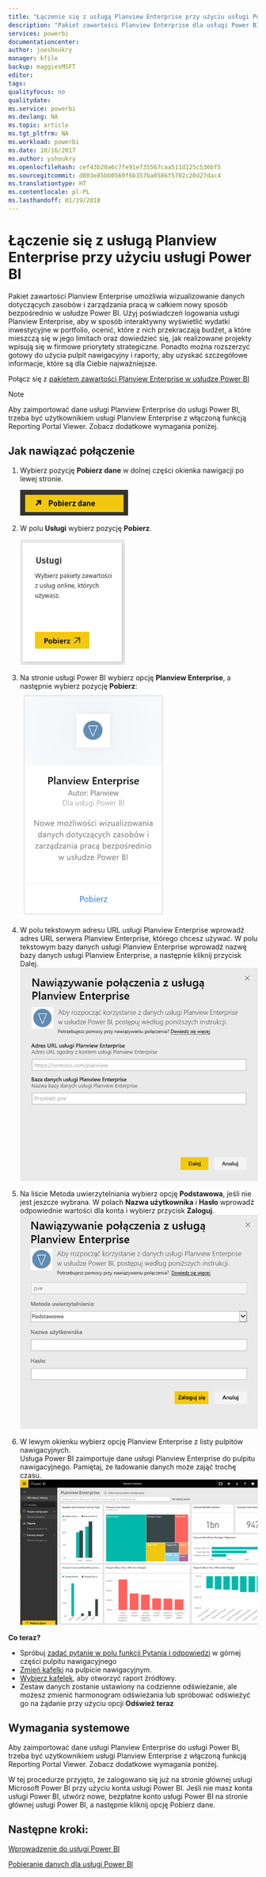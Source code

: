 ```yaml
---
title: "Łączenie się z usługą Planview Enterprise przy użyciu usługi Power BI"
description: "Pakiet zawartości Planview Enterprise dla usługi Power BI"
services: powerbi
documentationcenter: 
author: joeshoukry
manager: kfile
backup: maggiesMSFT
editor: 
tags: 
qualityfocus: no
qualitydate: 
ms.service: powerbi
ms.devlang: NA
ms.topic: article
ms.tgt_pltfrm: NA
ms.workload: powerbi
ms.date: 10/16/2017
ms.author: yshoukry
ms.openlocfilehash: cef43b20a6c7fe91ef35567caa511d125c536bf5
ms.sourcegitcommit: d803e85bb0569f6b357ba0586f5702c20d27dac4
ms.translationtype: HT
ms.contentlocale: pl-PL
ms.lasthandoff: 01/19/2018
---
```

# <a name="connect-to-planview-enterprise-with-power-bi"></a>Łączenie się z usługą Planview Enterprise przy użyciu usługi Power BI
Pakiet zawartości Planview Enterprise umożliwia wizualizowanie danych dotyczących zasobów i zarządzania pracą w całkiem nowy sposób bezpośrednio w usłudze Power BI. Użyj poświadczeń logowania usługi Planview Enterprise, aby w sposób interaktywny wyświetlić wydatki inwestycyjne w portfolio, ocenić, które z nich przekraczają budżet, a które mieszczą się w jego limitach oraz dowiedzieć się, jak realizowane projekty wpisują się w firmowe priorytety strategiczne. Ponadto można rozszerzyć gotowy do użycia pulpit nawigacyjny i raporty, aby uzyskać szczegółowe informacje, które są dla Ciebie najważniejsze.

Połącz się z [pakietem zawartości Planview Enterprise w usłudze Power BI](https://app.powerbi.com/getdata/services/planview-enterprise)

>[!NOTE]
>Aby zaimportować dane usługi Planview Enterprise do usługi Power BI, trzeba być użytkownikiem usługi Planview Enterprise z włączoną funkcją Reporting Portal Viewer. Zobacz dodatkowe wymagania poniżej.

## <a name="how-to-connect"></a>Jak nawiązać połączenie
1. Wybierz pozycję **Pobierz dane** w dolnej części okienka nawigacji po lewej stronie.
   
    ![](media/service-connect-to-planview/get.png)
2. W polu **Usługi** wybierz pozycję **Pobierz**.
   
    ![](media/service-connect-to-planview/services.png)
3. Na stronie usługi Power BI wybierz opcję **Planview Enterprise**, a następnie wybierz pozycję **Pobierz**:  
    ![](media/service-connect-to-planview/planview.png)
4. W polu tekstowym adresu URL usługi Planview Enterprise wprowadź adres URL serwera Planview Enterprise, którego chcesz używać. W polu tekstowym bazy danych usługi Planview Enterprise wprowadź nazwę bazy danych usługi Planview Enterprise, a następnie kliknij przycisk Dalej.  
    ![](media/service-connect-to-planview/params.png)
5. Na liście Metoda uwierzytelniania wybierz opcję **Podstawowa**, jeśli nie jest jeszcze wybrana. W polach **Nazwa użytkownika** i **Hasło** wprowadź odpowiednie wartości dla konta i wybierz przycisk **Zaloguj**.  
   ![](media/service-connect-to-planview/creds.png)
6. W lewym okienku wybierz opcję Planview Enterprise z listy pulpitów nawigacyjnych.  
     Usługa Power BI zaimportuje dane usługi Planview Enterprise do pulpitu nawigacyjnego. Pamiętaj, że ładowanie danych może zająć trochę czasu.  
    ![](media/service-connect-to-planview/dashboard.png)

**Co teraz?**

* Spróbuj [zadać pytanie w polu funkcji Pytania i odpowiedzi](power-bi-q-and-a.md) w górnej części pulpitu nawigacyjnego
* [Zmień kafelki](service-dashboard-edit-tile.md) na pulpicie nawigacyjnym.
* [Wybierz kafelek](service-dashboard-tiles.md), aby otworzyć raport źródłowy.
* Zestaw danych zostanie ustawiony na codzienne odświeżanie, ale możesz zmienić harmonogram odświeżania lub spróbować odświeżyć go na żądanie przy użyciu opcji **Odśwież teraz**

## <a name="system-requirements"></a>Wymagania systemowe
Aby zaimportować dane usługi Planview Enterprise do usługi Power BI, trzeba być użytkownikiem usługi Planview Enterprise z włączoną funkcją Reporting Portal Viewer. Zobacz dodatkowe wymagania poniżej.

W tej procedurze przyjęto, że zalogowano się już na stronie głównej usługi Microsoft Power BI przy użyciu konta usługi Power BI. Jeśli nie masz konta usługi Power BI, utwórz nowe, bezpłatne konto usługi Power BI na stronie głównej usługi Power BI, a następnie kliknij opcję Pobierz dane.

## <a name="next-steps"></a>Następne kroki:

[Wprowadzenie do usługi Power BI](service-get-started.md)

[Pobieranie danych dla usługi Power BI](service-get-data.md)